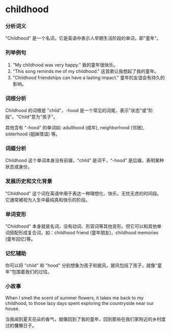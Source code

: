 # childhood

### 分析词义

  

"Childhood" 是一个名词，它是英语中表示人早期生活阶段的单词，即"童年"。

  

### 列举例句

  

1.  "My childhood was very happy." 我的童年很快乐。
2.  "This song reminds me of my childhood." 这首歌让我想起了我的童年。
3.  "Childhood friendships can have a lasting impact." 童年的友谊会有持久的影响。

  

### 词根分析

  

Childhood 的词根是 "child"，-hood 是一个常见的词尾，表示"状态"或"阶段"。"Child"意为"孩子"。

  

其他含有 "-hood" 的单词如: adulthood (成年), neighborhood (邻居), sisterhood (姐妹情谊) 等。

  

### 词缀分析

  

Childhood 这个单词本身没有前缀，"child" 是词干，“-hood” 是后缀，表明某种状态或身份。

  

### 发展历史和文化背景

  

"Childhood" 这个词在英语中用于表达一种理想化、快乐，无忧无虑的时间段。它通常被视为人生中最纯真和快乐的阶段。

  

### 单词变形

  

"Childhood" 本身就是名词，没有动词、形容词等其他变形。但它可以和其他单词搭配形成复合词，如：childhood friend (童年朋友)，childhood memories (童年回忆)等。

  

### 记忆辅助

  

你可以将 "child" 和 "hood" 分别想象为孩子和披风，披风包括了孩子，就像"童年"包围着我们的过往。

  

### 小故事

  

When I smell the scent of summer flowers, it takes me back to my childhood, to those lazy days spent exploring the countryside near our house.

  

当我闻到夏天花朵的香气，就像回到了我的童年，回到那些在我们家附近的乡村度过的慵懒日子。
